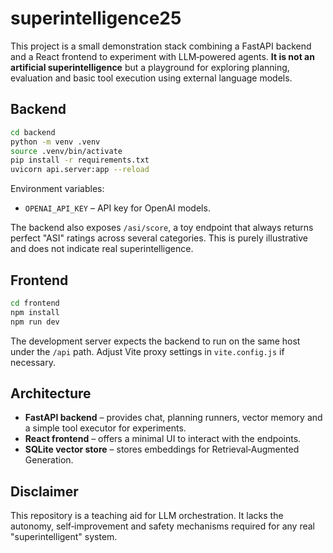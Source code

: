 # superintelligence25

This project is a small demonstration stack combining a FastAPI backend and a React
frontend to experiment with LLM‑powered agents. **It is not an artificial
superintelligence** but a playground for exploring planning, evaluation and basic
tool execution using external language models.

## Backend

```bash
cd backend
python -m venv .venv
source .venv/bin/activate
pip install -r requirements.txt
uvicorn api.server:app --reload
```

Environment variables:

- `OPENAI_API_KEY` – API key for OpenAI models.

The backend also exposes `/asi/score`, a toy endpoint that always returns
perfect "ASI" ratings across several categories. This is purely illustrative
and does not indicate real superintelligence.

## Frontend

```bash
cd frontend
npm install
npm run dev
```

The development server expects the backend to run on the same host under the
`/api` path. Adjust Vite proxy settings in `vite.config.js` if necessary.

## Architecture

* **FastAPI backend** – provides chat, planning runners, vector memory and a
  simple tool executor for experiments.
* **React frontend** – offers a minimal UI to interact with the endpoints.
* **SQLite vector store** – stores embeddings for Retrieval‑Augmented Generation.

## Disclaimer

This repository is a teaching aid for LLM orchestration. It lacks the autonomy,
self‑improvement and safety mechanisms required for any real "superintelligent"
system.
